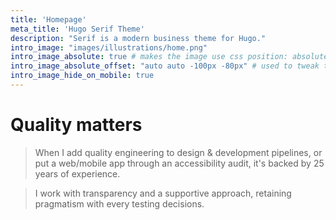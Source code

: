 ```yaml
---
title: 'Homepage'
meta_title: 'Hugo Serif Theme'
description: "Serif is a modern business theme for Hugo."
intro_image: "images/illustrations/home.png"
intro_image_absolute: true # makes the image use css position: absolute; so it looks "offset". It's a visual effect that might not always look good depending on the image you use.
intro_image_absolute_offset: "auto auto -100px -80px" # used to tweak the positioning of the absolute image if enabled above
intro_image_hide_on_mobile: true
---
```


# Quality matters

> When I add quality engineering to design & development pipelines, or put a web/mobile app through an accessibility audit, it's backed by 25 years of experience. 

> I work with transparency and a supportive approach, retaining pragmatism with every testing decisions.
